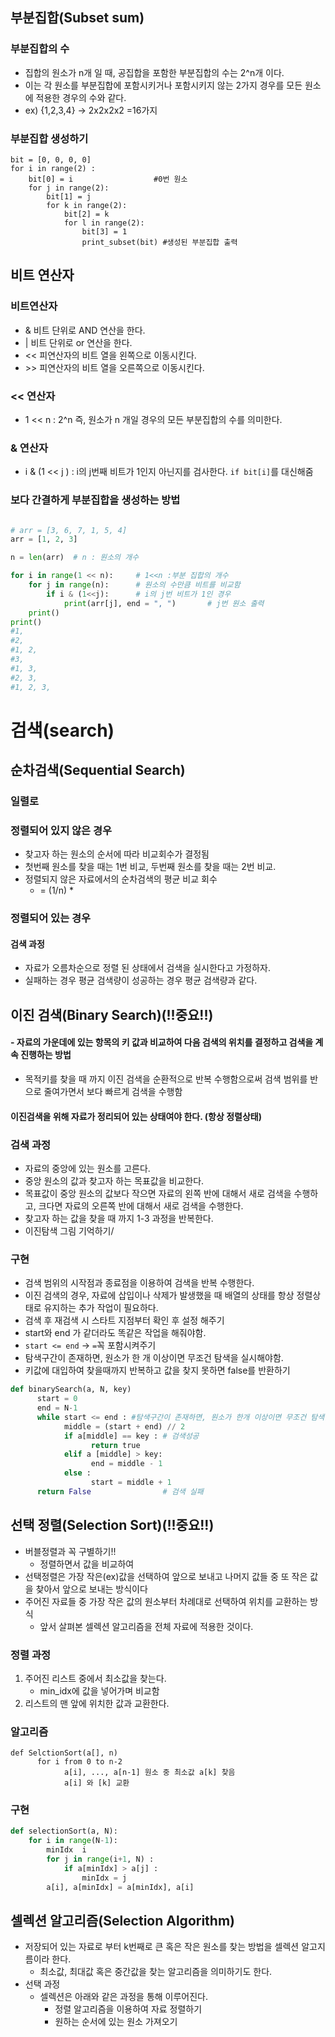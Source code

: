 ## 부분집합(Subset sum)
### 부분집합의 수
- 집합의 원소가 n개 일 때, 공집합을 포함한 부분집합의 수는 2^n개 이다.
- 이는 각 원소를 부분집합에 포함시키거나 포함시키지 않는 2가지 경우를 모든 원소에 적용한 경우의 수와 같다.
- ex) {1,2,3,4} -> 2x2x2x2 =16가지
### 부분집합 생성하기
```
bit = [0, 0, 0, 0]
for i in range(2) :
    bit[0] = i                  #0번 원소
    for j in range(2):
        bit[1] = j
        for k in range(2):
            bit[2] = k
            for l in range(2):
                bit[3] = 1
                print_subset(bit) #생성된 부분집합 출력
```

## 비트 연산자
### 비트연산자
- & 비트 단위로 AND 연산을 한다.
- | 비트 단위로 or 연산을 한다.
- << 피연산자의 비트 열을 왼쪽으로 이동시킨다.
- \>> 피연산자의 비트 열을 오른쪽으로 이동시킨다.
### << 연산자
- 1 << n : 2^n 즉, 원소가 n 개일 경우의 모든 부분집합의 수를 의미한다.
### & 연산자
- i & (1 \<< j ) : i의 j번째 비트가 1인지 아닌지를 검사한다.  `if bit[i]`를 대신해줌

### 보다 간결하게 부분집합을 생성하는 방법
```py

# arr = [3, 6, 7, 1, 5, 4]
arr = [1, 2, 3]

n = len(arr)  # n : 원소의 개수

for i in range(1 << n):     # 1<<n :부분 집합의 개수
    for j in range(n):      # 원소의 수만큼 비트를 비교함
        if i & (1<<j):      # i의 j번 비트가 1인 경우
            print(arr[j], end = ", ")       # j번 원소 출력
    print()
print()
#1, 
#2, 
#1, 2, 
#3, 
#1, 3, 
#2, 3, 
#1, 2, 3, 
```
# 검색(search)

## 순차검색(Sequential Search)
### 일렬로 
### 정렬되어 있지 않은 경우
 - 찾고자 하는 원소의 순서에 따라 비교회수가 결정됨
  - 첫번째 원소를 찾을 때는 1번 비교, 두번째 원소를 찾을 때는 2번 비교.
  - 정렬되지 않은 자료에서의 순차검색의 평균 비교 회수
    - = (1/n) *

### 정렬되어 있는 경우
#### 검색 과정
- 자료가 오름차순으로 정렬 된 상태에서 검색을 실시한다고 가정하자.
- 실패하는 경우 평균 검색량이 성공하는 경우 평균 검색량과 같다.
## 이진 검색(Binary Search)(!!중요!!)
 #### - 자료의 가운데에 있는 항목의 키 값과 비교하여 다음 검색의 위치를 결정하고 검색을 계속 진행하는 방법
 - 목적키를 찾을 때 까지 이진 검색을 순환적으로 반복 수행함으로써 검색 범위를 반으로 줄여가면서 보다 빠르게 검색을 수행함
#### 이진검색을 위해 자료가 정리되어 있는 상태여야 한다. (**항상 정렬상태**)
### 검색 과정
- 자료의 중앙에 있는 원소를 고른다. 
- 중앙 원소의 값과 찾고자 하는 목표값을 비교한다.
- 목표값이 중앙 원소의 값보다 작으면 자료의 왼쪽 반에 대해서 새로 검색을 수행하고, 크다면 자료의 오른쪽 반에 대해서 새로 검색을 수행한다.
- 찾고자 하는 값을 찾을 때 까지 1-3 과정을 반복한다.
- 이진탐색 그림 기억하기/
### 구현
- 검색 범위의 시작점과 종료점을 이용하여 검색을 반복 수행한다.
- 이진 검색의 경우, 자료에 삽입이나 삭제가 발생했을 때 배열의 상태를 항상 정렬상태로 유지하는 추가 작업이 필요하다.
- 검색 후 재검색 시 스타트 지점부터 확인 후 설정 해주기
- start와 end 가 같더라도 똑같은 작업을 해줘야함.
- `start <= end` -> `=`꼭 포함시켜주기
- 탐색구간이 존재하면, 원소가 한 개 이상이면 무조건 탐색을 실시해야함.
- 키값에 대입하여 찾을때까지 반복하고 값을 찾지 못하면 false를 반환하기
```py
def binarySearch(a, N, key)
      start = 0
      end = N-1
      while start <= end : #탐색구간이 존재하면, 원소가 한개 이상이면 무조건 탐색을 실시해야함
            middle = (start + end) // 2
            if a[middle] == key : # 검색성공
                  return true
            elif a [middle] > key:
                  end = middle - 1
            else :
                  start = middle + 1
      return False                # 검색 실패
```
## 선택 정렬(Selection Sort)(!!중요!!)
- 버블정렬과 꼭 구별하기!! 
  - 정렬하면서 값을 비교하여 
- 선택정렬은 가장 작은(ex)값을 선택하여 앞으로 보내고 나머지 값들 중 또 작은 값을 찾아서 앞으로 보내는 방식이다
- 주어진 자료들 중 가장 작은 값의 원소부터 차례대로 선택하여 위치를 교환하는 방식
  - 앞서 살펴본 셀렉션 알고리즘을 전체 자료에 적용한 것이다.
### 정렬 과정
  1. 주어진 리스트 중에서 최소값을 찾는다.
      - min_idx에 값을 넣어가며 비교함
  2. 리스트의 맨 앞에 위치한 값과 교환한다.
### 알고리즘
```
def SelctionSort(a[], n)
      for i from 0 to n-2
            a[i], ..., a[n-1] 원소 중 최소값 a[k] 찾음
            a[i] 와 [k] 교환
```
### 구현
```py
def selectionSort(a, N):
    for i in range(N-1):
        minIdx  i
        for j in range(i+1, N) :
            if a[minIdx] > a[j] :
                minIdx = j
        a[i], a[minIdx] = a[minIdx], a[i]

```
## 셀렉션 알고리즘(Selection Algorithm)
- 저장되어 있는 자료로 부터 k번째로 큰 혹은 작은 원소를 찾는 방법을 셀렉션 알고지름이라 한다.
  - 최소값, 최대값 혹은 중간값을 찾는 알고리즘을 의미하기도 한다.
- 선택 과정
  - 셀렉션은 아래와 같은 과정을 통해 이루어진다.
    - 정렬 알고리즘을 이용하여 자료 정렬하기
    - 원하는 순서에 있는 원소 가져오기